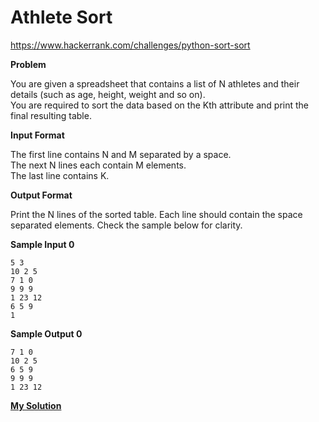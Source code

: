 # Athlete Sort

https://www.hackerrank.com/challenges/python-sort-sort

**Problem**

You are given a spreadsheet that contains a list of N athletes and their details (such as age, height, weight and so on).   
You are required to sort the data based on the Kth attribute and print the final resulting table.

**Input Format**

The first line contains N and M separated by a space.   
The next N lines each contain M elements.   
The last line contains K.

**Output Format**

Print the N lines of the sorted table. Each line should contain the space separated elements. Check the sample below for clarity.

**Sample Input 0**

```
5 3
10 2 5
7 1 0
9 9 9
1 23 12
6 5 9
1
```

**Sample Output 0**

```
7 1 0
10 2 5
6 5 9
9 9 9
1 23 12
```

[**My Solution**](answer.py)
